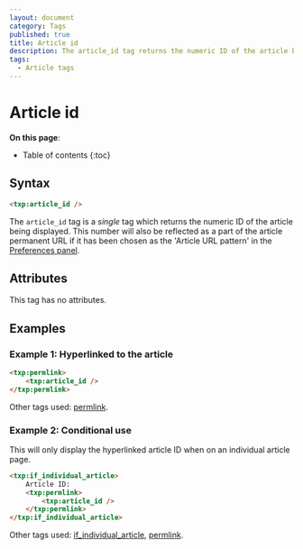 ```yaml
---
layout: document
category: Tags
published: true
title: Article id
description: The article_id tag returns the numeric ID of the article being displayed.
tags:
  - Article tags
---
```


# Article id

**On this page**:

* Table of contents
{:toc}

## Syntax

~~~ html
<txp:article_id />
~~~

The `article_id` tag is a *single* tag which returns the numeric ID of the article being displayed. This number will also be reflected as a part of the article permanent URL if it has been chosen as the 'Article URL pattern' in the [Preferences panel](/administration/preferences-panel#article-url-pattern).

## Attributes

This tag has no attributes.

## Examples

### Example 1: Hyperlinked to the article

~~~ html
<txp:permlink>
    <txp:article_id />
</txp:permlink>
~~~

Other tags used: [permlink](/tags/permlink).

### Example 2: Conditional use

This will only display the hyperlinked article ID when on an individual article page.

~~~ html
<txp:if_individual_article>
    Article ID:
    <txp:permlink>
        <txp:article_id />
    </txp:permlink>
</txp:if_individual_article>
~~~

Other tags used: [if_individual_article](/tags/if_individual_article), [permlink](/tags/permlink).
